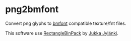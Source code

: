 ﻿# png2bmfont
Convert png glyphs to [bmfont](http://www.angelcode.com/products/bmfont/) compatible texture/fnt files.

This software use [RectangleBinPack](https://github.com/juj/RectangleBinPack) by [Jukka Jylänki](https://github.com/juj).
